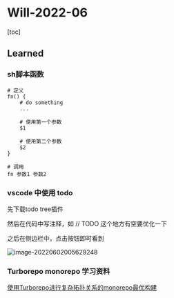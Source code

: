 # Will-2022-06

[toc]



## Learned



### sh脚本函数

```
# 定义
fn() {
	# do something
	...
	
	# 使用第一个参数
	$1
	
	# 使用第二个参数
	$2
}

# 调用
fn 参数1 参数2
```



### vscode 中使用 todo

先下载todo tree插件

然后在代码中写注释，如 // TODO 这个地方有空要优化一下

之后在侧边栏中，点击按钮即可看到

![image-20220602005629248](https://raw.githubusercontent.com/vacrain/typora_img/main/2022/2022-06-02_00-56-29_image-20220602005629248.png)



### Turborepo monorepo  学习资料

[使用Turborepo进行复杂拓扑关系的monorepo最优构建](https://blog.csdn.net/qq_21567385/article/details/122019974)


